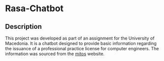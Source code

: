 # Rasa-Chatbot

## Description
This project was developed as part of an assignment for the University of Macedonia. It is a chatbot designed to provide basic information regarding the issuance of a professional practice license for computer engineers. The information was sourced from the [mitos](https://mitos.gov.gr/index.php/ΔΔ:Άδεια_Εξάσκησης_Επαγγέλματος_Διπλωματούχου_Ναυπηγού_Μηχανολόγου_Μηχανικού) website.

